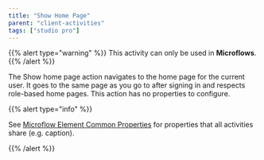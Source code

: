 ```yaml
---
title: "Show Home Page"
parent: "client-activities"
tags: ["studio pro"]
---
```


{{% alert type="warning" %}}
This activity can only be used in **Microflows**.
{{% /alert %}}

The Show home page action navigates to the home page for the current user. It goes to the same page as you go to after signing in and respects role-based home pages. This action has no properties to configure.

{{% alert type="info" %}}

See [Microflow Element Common Properties](microflow-element-common-properties) for properties that all activities share (e.g. caption).

{{% /alert %}}
